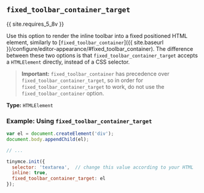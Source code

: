 ## `fixed_toolbar_container_target`

{{ site.requires_5_8v }}

Use this option to render the inline toolbar into a fixed positioned HTML element, similarly to [`fixed_toolbar_container`]({{ site.baseurl }}/configure/editor-appearance/#fixed_toolbar_container). The difference between these two options is that `fixed_toolbar_container_target` accepts a `HTMLElement` directly, instead of a CSS selector.


> **Important:** `fixed_toolbar_container` has precedence over `fixed_toolbar_container_target`, so in order for `fixed_toolbar_container_target` to work, do not use the `fixed_toolbar_container` option.

**Type:** `HTMLElement`

### Example: Using `fixed_toolbar_container_target`

```js
var el = document.createElement('div');
document.body.appendChild(el);

// ...

tinymce.init({
  selector: 'textarea',  // change this value according to your HTML
  inline: true,
  fixed_toolbar_container_target: el
});
```
